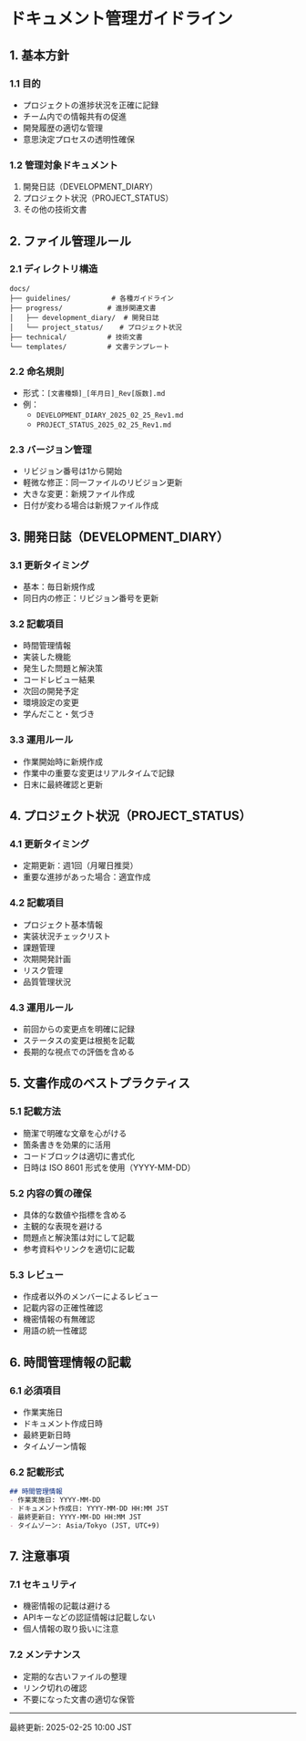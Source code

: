 # ドキュメント管理ガイドライン

## 1. 基本方針

### 1.1 目的
- プロジェクトの進捗状況を正確に記録
- チーム内での情報共有の促進
- 開発履歴の適切な管理
- 意思決定プロセスの透明性確保

### 1.2 管理対象ドキュメント
1. 開発日誌（DEVELOPMENT_DIARY）
2. プロジェクト状況（PROJECT_STATUS）
3. その他の技術文書

## 2. ファイル管理ルール

### 2.1 ディレクトリ構造
```
docs/
├── guidelines/          # 各種ガイドライン
├── progress/           # 進捗関連文書
│   ├── development_diary/  # 開発日誌
│   └── project_status/    # プロジェクト状況
├── technical/          # 技術文書
└── templates/          # 文書テンプレート
```

### 2.2 命名規則
- 形式：`[文書種類]_[年月日]_Rev[版数].md`
- 例：
  - `DEVELOPMENT_DIARY_2025_02_25_Rev1.md`
  - `PROJECT_STATUS_2025_02_25_Rev1.md`

### 2.3 バージョン管理
- リビジョン番号は1から開始
- 軽微な修正：同一ファイルのリビジョン更新
- 大きな変更：新規ファイル作成
- 日付が変わる場合は新規ファイル作成

## 3. 開発日誌（DEVELOPMENT_DIARY）

### 3.1 更新タイミング
- 基本：毎日新規作成
- 同日内の修正：リビジョン番号を更新

### 3.2 記載項目
- 時間管理情報
- 実装した機能
- 発生した問題と解決策
- コードレビュー結果
- 次回の開発予定
- 環境設定の変更
- 学んだこと・気づき

### 3.3 運用ルール
- 作業開始時に新規作成
- 作業中の重要な変更はリアルタイムで記録
- 日末に最終確認と更新

## 4. プロジェクト状況（PROJECT_STATUS）

### 4.1 更新タイミング
- 定期更新：週1回（月曜日推奨）
- 重要な進捗があった場合：適宜作成

### 4.2 記載項目
- プロジェクト基本情報
- 実装状況チェックリスト
- 課題管理
- 次期開発計画
- リスク管理
- 品質管理状況

### 4.3 運用ルール
- 前回からの変更点を明確に記録
- ステータスの変更は根拠を記載
- 長期的な視点での評価を含める

## 5. 文書作成のベストプラクティス

### 5.1 記載方法
- 簡潔で明確な文章を心がける
- 箇条書きを効果的に活用
- コードブロックは適切に書式化
- 日時は ISO 8601 形式を使用（YYYY-MM-DD）

### 5.2 内容の質の確保
- 具体的な数値や指標を含める
- 主観的な表現を避ける
- 問題点と解決策は対にして記載
- 参考資料やリンクを適切に記載

### 5.3 レビュー
- 作成者以外のメンバーによるレビュー
- 記載内容の正確性確認
- 機密情報の有無確認
- 用語の統一性確認

## 6. 時間管理情報の記載

### 6.1 必須項目
- 作業実施日
- ドキュメント作成日時
- 最終更新日時
- タイムゾーン情報

### 6.2 記載形式
```markdown
## 時間管理情報
- 作業実施日: YYYY-MM-DD
- ドキュメント作成日: YYYY-MM-DD HH:MM JST
- 最終更新日: YYYY-MM-DD HH:MM JST
- タイムゾーン: Asia/Tokyo (JST, UTC+9)
```

## 7. 注意事項

### 7.1 セキュリティ
- 機密情報の記載は避ける
- APIキーなどの認証情報は記載しない
- 個人情報の取り扱いに注意

### 7.2 メンテナンス
- 定期的な古いファイルの整理
- リンク切れの確認
- 不要になった文書の適切な保管

---
最終更新: 2025-02-25 10:00 JST 